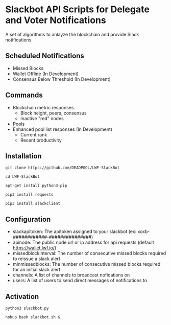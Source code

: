# Slackbot API Scripts for Delegate and Voter Notifications
A set of algorithms to anlayze the blockchain and provide Slack notifications.

## Scheduled Notifications

- Missed Blocks
- Wallet Offline (In Development)
- Consensus Below Threshold (In Development)

## Commands

- Blockchain metric responses
  - Block height, peers, consensus
  - Inactive "red" nodes
- Pools
- Enhanced pool list responses (In Development)
  - Current rank 
  - Recent productivity

## Installation

```git clone https://github.com/DEADP0OL/LWF-SlackBot```

```cd LWF-SlackBot```

```apt-get install python3-pip```

```pip3 install requests```

```pip3 install slackclient```

## Configuration

- slackapitoken: The apitoken assigned to your slackbot (ex: xoxb-############-###############)
- apinode: The public node url or ip address for api requests (default https://wallet.lwf.io/)
- missedblockinterval: The number of consecutive missed blocks required to reissue a slack alert
- minmissedblocks: The number of consecutive missed blocks required for an initial slack alert
- channels: A list of channels to broadcast nofications on
- users: A list of users to send direct messages of notifications to

## Activation

```python3 slackbot.py```

```nohup bash slackbot.sh &```
